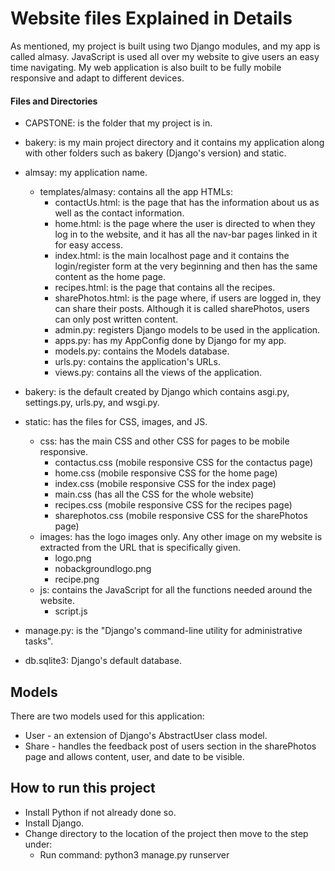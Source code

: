 # Website files Explained in Details
As mentioned, my project is built using two Django modules, and my app is called almasy. JavaScript is used all over my website to give users an easy time navigating. My web application is also built to be fully mobile responsive and adapt to different devices.

#### Files and Directories
- CAPSTONE: is the folder that my project is in.
- bakery: is my main project directory and it contains my application along with other folders such as bakery (Django's version) and static.
- almsay: my application name.
    - templates/almasy: contains all the app HTMLs:
        - contactUs.html: is the page that has the information about us as well as the contact information.
        - home.html: is the page where the user is directed to when they log in to the website, and it has all the nav-bar pages linked in it for easy access.
        - index.html: is the main localhost page and it contains the login/register form at the very beginning and then has the same content as the home page.
        - recipes.html: is the page that contains all the recipes.
        - sharePhotos.html: is the page where, if users are logged in, they can share their posts. Although it is called sharePhotos, users can only post written content.
        - admin.py: registers Django models to be used in the application.
        - apps.py: has my AppConfig done by Django for my app.
        - models.py: contains the Models database.
        - urls.py: contains the application's URLs.
        - views.py: contains all the views of the application.

- bakery: is the default created by Django which contains asgi.py, settings.py, urls.py, and wsgi.py.

- static: has the files for CSS, images, and JS.
    - css: has the main CSS and other CSS for pages to be mobile responsive.
        - contactus.css (mobile responsive CSS for the contactus page)
        - home.css (mobile responsive CSS for the home page)
        - index.css (mobile responsive CSS for the index page)
        - main.css (has all the CSS for the whole website)
        - recipes.css (mobile responsive CSS for the recipes page)
        - sharephotos.css (mobile responsive CSS for the sharePhotos page)
    - images: has the logo images only. Any other image on my website is extracted from the URL that is specifically given.
        - logo.png
        - nobackgroundlogo.png
        - recipe.png
    - js: contains the JavaScript for all the functions needed around the website.
        - script.js

- manage.py: is the "Django's command-line utility for administrative tasks".

- db.sqlite3: Django's default database.

## Models

There are two models used for this application:
   - User - an extension of Django's AbstractUser class model.
   - Share - handles the feedback post of users section in the sharePhotos page and allows content, user, and date to be visible.

## How to run this project
- Install Python if not already done so.
- Install Django.
- Change directory to the location of the project then move to the step under:
    - Run command:
    python3 manage.py runserver
